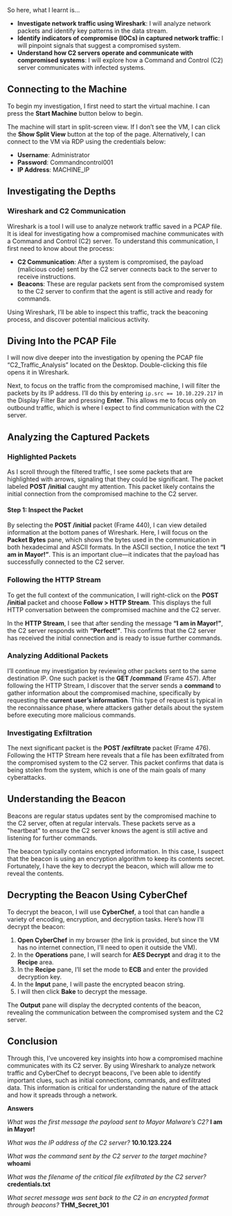 So here, what I learnt is...
- **Investigate network traffic using Wireshark**: I will analyze network packets and identify key patterns in the data stream.
- **Identify indicators of compromise (IOCs) in captured network traffic**: I will pinpoint signals that suggest a compromised system.
- **Understand how C2 servers operate and communicate with compromised systems**: I will explore how a Command and Control (C2) server communicates with infected systems.

## Connecting to the Machine
To begin my investigation, I first need to start the virtual machine. I can press the **Start Machine** button below to begin.

The machine will start in split-screen view. If I don’t see the VM, I can click the **Show Split View** button at the top of the page. Alternatively, I can connect to the VM via RDP using the credentials below:

- **Username**: Administrator
- **Password**: Commandncontrol001
- **IP Address**: MACHINE_IP

## Investigating the Depths

### Wireshark and C2 Communication
Wireshark is a tool I will use to analyze network traffic saved in a PCAP file. It is ideal for investigating how a compromised machine communicates with a Command and Control (C2) server. To understand this communication, I first need to know about the process:

- **C2 Communication**: After a system is compromised, the payload (malicious code) sent by the C2 server connects back to the server to receive instructions.
- **Beacons**: These are regular packets sent from the compromised system to the C2 server to confirm that the agent is still active and ready for commands. 

Using Wireshark, I’ll be able to inspect this traffic, track the beaconing process, and discover potential malicious activity.

## Diving Into the PCAP File

I will now dive deeper into the investigation by opening the PCAP file “C2_Traffic_Analysis” located on the Desktop. Double-clicking this file opens it in Wireshark.

Next, to focus on the traffic from the compromised machine, I will filter the packets by its IP address. I’ll do this by entering `ip.src == 10.10.229.217` in the Display Filter Bar and pressing **Enter**. This allows me to focus only on outbound traffic, which is where I expect to find communication with the C2 server.

## Analyzing the Captured Packets

### Highlighted Packets
As I scroll through the filtered traffic, I see some packets that are highlighted with arrows, signaling that they could be significant. The packet labeled **POST /initial** caught my attention. This packet likely contains the initial connection from the compromised machine to the C2 server.

#### Step 1: Inspect the Packet
By selecting the **POST /initial** packet (Frame 440), I can view detailed information at the bottom panes of Wireshark. Here, I will focus on the **Packet Bytes** pane, which shows the bytes used in the communication in both hexadecimal and ASCII formats. In the ASCII section, I notice the text **“I am in Mayor!”**. This is an important clue—it indicates that the payload has successfully connected to the C2 server.

### Following the HTTP Stream
To get the full context of the communication, I will right-click on the **POST /initial** packet and choose **Follow > HTTP Stream**. This displays the full HTTP conversation between the compromised machine and the C2 server.

In the **HTTP Stream**, I see that after sending the message **“I am in Mayor!”**, the C2 server responds with **“Perfect!”**. This confirms that the C2 server has received the initial connection and is ready to issue further commands.


### Analyzing Additional Packets
I’ll continue my investigation by reviewing other packets sent to the same destination IP. One such packet is the **GET /command** (Frame 457). After following the HTTP Stream, I discover that the server sends a **command** to gather information about the compromised machine, specifically by requesting the **current user’s information**. This type of request is typical in the reconnaissance phase, where attackers gather details about the system before executing more malicious commands.

### Investigating Exfiltration
The next significant packet is the **POST /exfiltrate** packet (Frame 476). Following the HTTP Stream here reveals that a file has been exfiltrated from the compromised system to the C2 server. This packet confirms that data is being stolen from the system, which is one of the main goals of many cyberattacks.

## Understanding the Beacon

Beacons are regular status updates sent by the compromised machine to the C2 server, often at regular intervals. These packets serve as a "heartbeat" to ensure the C2 server knows the agent is still active and listening for further commands.

The beacon typically contains encrypted information. In this case, I suspect that the beacon is using an encryption algorithm to keep its contents secret. Fortunately, I have the key to decrypt the beacon, which will allow me to reveal the contents.

## Decrypting the Beacon Using CyberChef

To decrypt the beacon, I will use **CyberChef**, a tool that can handle a variety of encoding, encryption, and decryption tasks. Here’s how I’ll decrypt the beacon:

1. **Open CyberChef** in my browser (the link is provided, but since the VM has no internet connection, I’ll need to open it outside the VM).
2. In the **Operations** pane, I will search for **AES Decrypt** and drag it to the **Recipe** area.
3. In the **Recipe** pane, I’ll set the mode to **ECB** and enter the provided decryption key.
4. In the **Input** pane, I will paste the encrypted beacon string.
5. I will then click **Bake** to decrypt the message.

The **Output** pane will display the decrypted contents of the beacon, revealing the communication between the compromised system and the C2 server.

## Conclusion
Through this, I’ve uncovered key insights into how a compromised machine communicates with its C2 server. By using Wireshark to analyze network traffic and CyberChef to decrypt beacons, I’ve been able to identify important clues, such as initial connections, commands, and exfiltrated data. This information is critical for understanding the nature of the attack and how it spreads through a network.

**Answers**

*What was the first message the payload sent to Mayor Malware’s C2?* **I am in Mayor!**
 
*What was the IP address of the C2 server?* **10.10.123.224**
 
*What was the command sent by the C2 server to the target machine?* **whoami**
 
*What was the filename of the critical file exfiltrated by the C2 server?* **credentials.txt**
 
*What secret message was sent back to the C2 in an encrypted format through beacons?* **THM_Secret_101**
